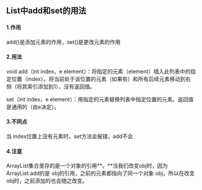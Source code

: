## List中add和set的用法

#### 1.作用

add()是添加元素的作用，set()是更改元素的作用

#### 2.用法

void add（int index，e element）：将指定的元素（element）插入此列表中的指定位置（index）。将当前处于该位置的元素（如果有）和所有后续元素移动到右侧（将其索引添加到1），没有返回值。

set（int index，e element）：用指定的元素替换列表中指定位置的元素。返回值是通用的（由e决定）。

#### 3.不同点

当 index位置上没有元素时，set方法会报错，add不会

#### 4.注意

ArrayList集合里存的是一个对象的引用**。**当我们改变obj时，因为ArrayList.add的是 obj的引用，之前的元素都指向了同一个对象 obj，所以在改变obj时，之前添加的也会随之改变。